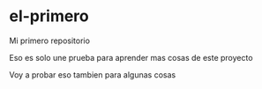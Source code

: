 # el-primero
Mi primero repositorio

Eso es solo une prueba para aprender mas cosas de este proyecto	

Voy a probar eso tambien para algunas cosas

